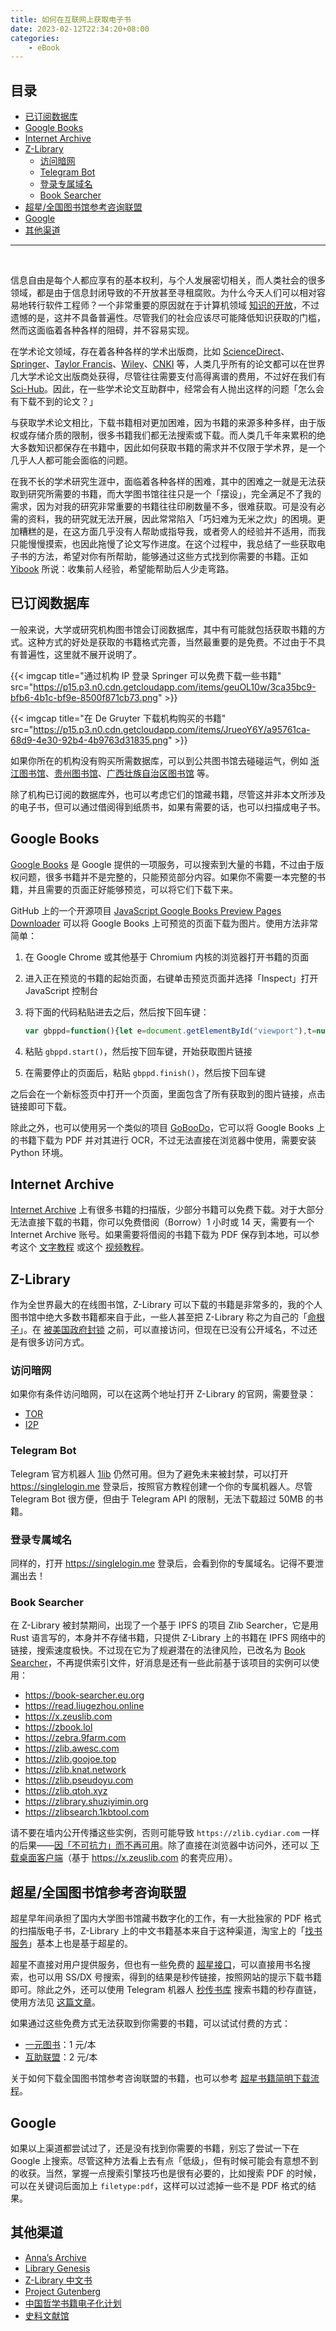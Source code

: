 ```yaml
---
title: 如何在互联网上获取电子书
date: 2023-02-12T22:34:20+08:00
categories:
    - eBook
---
```


<h2>目录</h2>

- [已订阅数据库](#已订阅数据库)
- [Google Books](#google-books)
- [Internet Archive](#internet-archive)
- [Z-Library](#z-library)
  - [访问暗网](#访问暗网)
  - [Telegram Bot](#telegram-bot)
  - [登录专属域名](#登录专属域名)
  - [Book Searcher](#book-searcher)
- [超星/全国图书馆参考咨询联盟](#超星全国图书馆参考咨询联盟)
- [Google](#google)
- [其他渠道](#其他渠道)

---
<br>

信息自由是每个人都应享有的基本权利，与个人发展密切相关，而人类社会的很多领域，都是由于信息封闭导致的不开放甚至寻租腐败。为什么今天人们可以相对容易地转行软件工程师？一个非常重要的原因就在于计算机领域 [知识的开放](https://t.me/bluebird_channel/705)，不过遗憾的是，这并不具备普遍性。尽管我们的社会应该尽可能降低知识获取的门槛，然而这面临着各种各样的阻碍，并不容易实现。

在学术论文领域，存在着各种各样的学术出版商，比如 [ScienceDirect](https://www.sciencedirect.com/)、[Springer](https://www.springer.com/)、[Taylor Francis](https://www.tandfonline.com)、[Wiley](https://www.wiley.com/)、[CNKI](https://www.cnki.net) 等，人类几乎所有的论文都可以在世界几大学术论文出版商处获得，尽管往往需要支付高得离谱的费用，不过好在我们有 [Sci-Hub](https://sci-hub.ru/)。因此，在一些学术论文互助群中，经常会有人抛出这样的问题「怎么会有下载不到的论文？」

与获取学术论文相比，下载书籍相对更加困难，因为书籍的来源多种多样，由于版权或存储介质的限制，很多书籍我们都无法搜索或下载。而人类几千年来累积的绝大多数知识都保存在书籍中，因此如何获取书籍的需求并不仅限于学术界，是一个几乎人人都可能会面临的问题。

在我不长的学术研究生涯中，面临着各种各样的困难，其中的困难之一就是无法获取到研究所需要的书籍，而大学图书馆往往只是一个「摆设」，完全满足不了我的需求，因为对我的研究非常重要的书籍往往印刷数量不多，很难获取。可是没有必需的资料，我的研究就无法开展，因此常常陷入「巧妇难为无米之炊」的困境。更加糟糕的是，在这方面几乎没有人帮助或指导我，或者旁人的经验并不适用，而我只能慢慢摸索，也因此拖慢了论文写作进度。在这个过程中，我总结了一些获取电子书的方法，希望对你有所帮助，能够通过这些方式找到你需要的书籍。正如 [Yibook](https://guide.yibook.org) 所说：收集前人经验，希望能帮助后人少走弯路。

## 已订阅数据库

一般来说，大学或研究机构图书馆会订阅数据库，其中有可能就包括获取书籍的方式。这种方式的好处是获取的书籍格式完善，当然最重要的是免费。不过由于不具有普遍性，这里就不展开说明了。

{{< imgcap title="通过机构 IP 登录 Springer 可以免费下载一些书籍" src="https://p15.p3.n0.cdn.getcloudapp.com/items/geuOL10w/3ca35bc9-bfb6-4b1c-bf9e-8500f871cb73.png" >}}

{{< imgcap title="在 De Gruyter 下载机构购买的书籍" src="https://p15.p3.n0.cdn.getcloudapp.com/items/JrueoY6Y/a95761ca-68d9-4e30-92b4-4b9763d31835.png" >}}

如果你所在的机构没有购买所需数据库，可以到公共图书馆去碰碰运气，例如 [浙江图书馆](https://www.zjlib.cn/)、[贵州图书馆](http://www.gzlib.org/)、[广西壮族自治区图书馆](http://www.gxlib.org.cn/) 等。

除了机构已订阅的数据库外，也可以考虑它们的馆藏书籍，尽管这并非本文所涉及的电子书，但可以通过借阅得到纸质书，如果有需要的话，也可以扫描成电子书。

## Google Books

[Google Books](https://books.google.com) 是 Google 提供的一项服务，可以搜索到大量的书籍，不过由于版权问题，很多书籍并不是完整的，只能预览部分内容。如果你不需要一本完整的书籍，并且需要的页面正好能够预览，可以将它们下载下来。

GitHub 上的一个开源项目 [JavaScript Google Books Preview Pages Downloader](https://github.com/mcdxn/google-books-preview-pages-downloader) 可以将 Google Books 上可预览的页面下载为图片。使用方法非常简单：

1. 在 Google Chrome 或其他基于 Chromium 内核的浏览器打开书籍的页面
2. 进入正在预览的书籍的起始页面，右键单击预览页面并选择「Inspect」打开 JavaScript 控制台
3. 将下面的代码粘贴进去之后，然后按下回车键：

    ```javascript
    var gbppd=function(){let e=document.getElementById("viewport"),t=null,n=[],o=[],l=document.getElementsByClassName("overflow-scrolling"),i=l[0].scrollHeight,r=0,c="",s=function(e,t){for(let t of e)if("childList"==t.type&&(o=t.target.getElementsByTagName("img")))for(let e of o)n.push(e.src)},a=function(){(r+=700)<i?l[0].scrollBy(0,700):clearInterval(c)};return{start:function(){(t=new MutationObserver(s)).observe(e,{attributes:!0,childList:!0,subtree:!0}),c=setInterval(a,500)},finish:function(){{let e=new Set(n),o=window.open(),l=0;for(let t of e)o.document.write('<a href="'+t+'" download="page-0'+l+'">'+t+"</a><br>"),l+=1;!function(e){!function t(n){n>=e.length||(e[n].href.match(/books.google./)&&e[n].click(),setTimeout(function(){t(n+1)},500))}(0)}(o.document.getElementsByTagName("a")),t&&(t.disconnect(),t=null)}}}}();
    ```

4. 粘贴 `gbppd.start()`，然后按下回车键，开始获取图片链接
5. 在需要停止的页面后，粘贴 `gbppd.finish()`，然后按下回车键

之后会在一个新标签页中打开一个页面，里面包含了所有获取到的图片链接，点击链接即可下载。

除此之外，也可以使用另一个类似的项目 [GoBooDo](https://github.com/vaibhavk97/GoBooDo)，它可以将 Google Books 上的书籍下载为 PDF 并对其进行 OCR，不过无法直接在浏览器中使用，需要安装 Python 环境。

## Internet Archive

[Internet Archive](https://archive.org/details/internetarchivebooks) 上有很多书籍的扫描版，少部分书籍可以免费下载。对于大部分无法直接下载的书籍，你可以免费借阅（Borrow）1 小时或 14 天，需要有一个 Internet Archive 账号。如果需要将借阅的书籍下载为 PDF 保存到本地，可以参考这个 [文字教程](https://www.reddit.com/r/Piracy/comments/l9exis/how_to_download_books_from_archive_org_and_how_to/) 或这个 [视频教程](https://www.youtube.com/watch?v=w21AoTx0ztk)。

## Z-Library

作为全世界最大的在线图书馆，Z-Library 可以下载的书籍是非常多的，我的个人图书馆中绝大多数书籍都来自于此，一些人甚至把 Z-Library 称之为自己的「[命根子](https://telegra.ph/%E7%9B%97%E7%89%88%E4%B8%8E%E9%9D%9E%E4%BA%BA%E6%80%A7%E5%8C%96%E7%9A%84%E7%94%9F%E6%B4%BB-11-04)」。在 [被美国政府封锁](https://www.washingtonpost.com/nation/2022/11/17/fbi-takeover-zlibrary-booktok-impacted/) 之前，可以直接访问，但现在已没有公开域名，不过还是有很多访问方式。

### 访问暗网

如果你有条件访问暗网，可以在这两个地址打开 Z-Library 的官网，需要登录：

- [TOR](http://loginzlib2vrak5zzpcocc3ouizykn6k5qecgj2tzlnab5wcbqhembyd.onion)
- [I2P](http://zlib24th6ptyb4ibzn3tj2cndqafs6rhm4ed4gruxztaaco35lka.b32.i2p)

### Telegram Bot

Telegram 官方机器人 [1lib](https://t.me/zlibrary2bot) 仍然可用。但为了避免未来被封禁，可以打开 <https://singlelogin.me> 登录后，按照官方教程创建一个你的专属机器人。尽管 Telegram Bot 很方便，但由于 Telegram API 的限制，无法下载超过 50MB 的书籍。

### 登录专属域名

同样的，打开 <https://singlelogin.me> 登录后，会看到你的专属域名。记得不要泄漏出去！

### Book Searcher

在 Z-Library 被封禁期间，出现了一个基于 IPFS 的项目 Zlib Searcher，它是用 Rust 语言写的，本身并不存储书籍，只提供 Z-Library 上的书籍在 IPFS 网络中的链接，搜索速度极快。不过现在它为了规避潜在的法律风险，已改名为 [Book Searcher](https://github.com/book-searcher-org/book-searcher)，不再提供索引文件，好消息是还有一些此前基于该项目的实例可以使用：

- https://book-searcher.eu.org
- https://read.liugezhou.online
- https://x.zeuslib.com
- https://zbook.lol
- https://zebra.9farm.com
- https://zlib.awesc.com
- https://zlib.goojoe.top
- https://zlib.knat.network
- https://zlib.pseudoyu.com
- https://zlib.qtoh.xyz
- https://zlibrary.shuziyimin.org
- https://zlibsearch.1kbtool.com

请不要在墙内公开传播这些实例，否则可能导致 `https://zlib.cydiar.com` 一样的后果——[因「不可抗力」而不再可用](https://twitter.com/Cydiar404/status/1622581797384224775)。除了直接在浏览器中访问外，还可以 [下载桌面客户端](https://github.com/tw93/Pake/releases/tag/V1.0.4-beta)（基于 <https://x.zeuslib.com> 的套壳应用）。

## 超星/全国图书馆参考咨询联盟

超星早年间承担了国内大学图书馆藏书数字化的工作，有一大批独家的 PDF 格式的扫描版电子书，Z-Library 上的中文书籍基本来自于这种渠道，淘宝上的「[找书服务](https://mp.weixin.qq.com/s/7SX-Oztgx2q76AN5YpntTA)」基本上也是基于超星的。

超星不直接对用户提供服务，但也有一些免费的 [超星接口](https://freembook.com/)，可以直接用书名搜索，也可以用 SS/DX 号搜索，得到的结果是秒传链接，按照网站的提示下载书籍即可。除此之外，还可以使用 Telegram 机器人 [秒传书库](https://t.me/mcbooksbot) 搜索书籍的秒存直链，使用方法见 [这篇文章](https://blog.yibook.org/post/mcbook/)。

如果通过这些免费方式无法获取到你需要的书籍，可以试试付费的方式：

- [一元图书](https://1yuanbook.com/)：1 元/本
- [互助联盟](https://u.xueshu86.com/)：2 元/本

关于如何下载全国图书馆参考咨询联盟的书籍，也可以参考 [超星书籍简明下载流程](https://ssdown.org/blog/quick/)。

## Google

如果以上渠道都尝试过了，还是没有找到你需要的书籍，别忘了尝试一下在 Google 上搜索。尽管这种方法看上去有点「低级」，但有时候可能会有意想不到的收获。当然，掌握一点搜索引擎技巧也是很有必要的，比如搜索 PDF 的时候，可以在关键词后面加上 `filetype:pdf`，这样可以过滤掉一些不是 PDF 格式的结果。

## 其他渠道

- [Anna’s Archive](https://annas-archive.org)
- [Library Genesis](https://libgen.is)
- [Z-Library 中文书](https://bk.hallowlib.org)
- [Project Gutenberg](https://www.gutenberg.org)
- [中国哲学书籍电子化计划](https://ctext.org/zh)
- [史料文献馆](http://ab678.cn)
